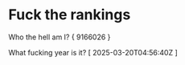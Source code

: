 # Fuck the rankings

Who the hell am I?
{ 9166026 }

What fucking year is it?
[ 2025-03-20T04:56:40Z ]
